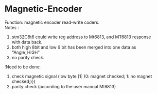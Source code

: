 # Magnetic-Encoder
Function: magnetic encoder read-write coders.  
Notes :  
1. stm32C8t6 could write reg address to Mt6813, and MT6813 response with data back.  
2. both high 8bit and low 6 bit has been merged into one data as "Angle_HIGH"  
3. no parity check.  
  
!Need to be done:  
1. check magnetic signal (low byte [1] (0: magnet checked; 1: no magnet checked;)})  
2. parity check (according to the user manual Mt6813)  

